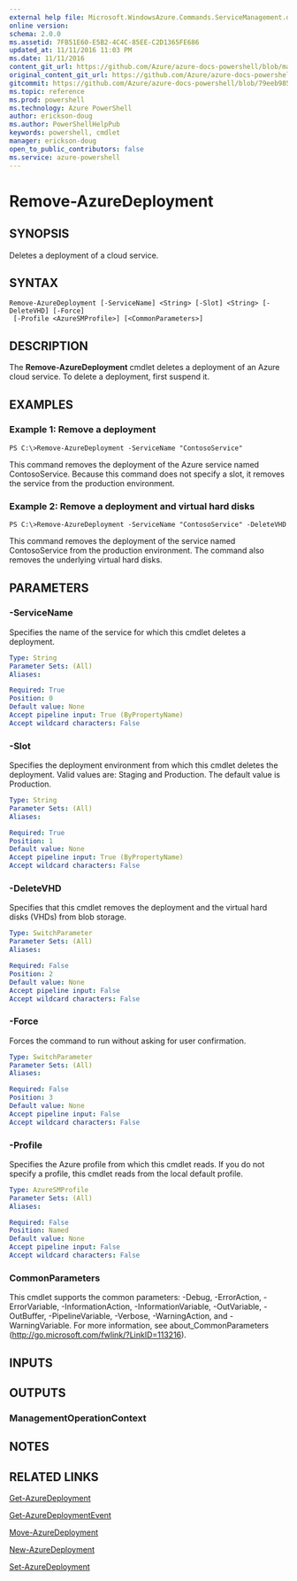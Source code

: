 ```yaml
---
external help file: Microsoft.WindowsAzure.Commands.ServiceManagement.dll-Help.xml
online version: 
schema: 2.0.0
ms.assetid: 7FB51E60-E5B2-4C4C-85EE-C2D1365FE686
updated_at: 11/11/2016 11:03 PM
ms.date: 11/11/2016
content_git_url: https://github.com/Azure/azure-docs-powershell/blob/master/azureps-cmdlets-docs/ServiceManagement/Azure.Service/v3.0.0/Remove-AzureDeployment.md
original_content_git_url: https://github.com/Azure/azure-docs-powershell/blob/master/azureps-cmdlets-docs/ServiceManagement/Azure.Service/v3.0.0/Remove-AzureDeployment.md
gitcommit: https://github.com/Azure/azure-docs-powershell/blob/79eeb985ea480979357fb4695832a0c3d29a48bf/azureps-cmdlets-docs/ServiceManagement/Azure.Service/v3.0.0/Remove-AzureDeployment.md
ms.topic: reference
ms.prod: powershell
ms.technology: Azure PowerShell
author: erickson-doug
ms.author: PowerShellHelpPub
keywords: powershell, cmdlet
manager: erickson-doug
open_to_public_contributors: false
ms.service: azure-powershell
---
```


# Remove-AzureDeployment

## SYNOPSIS
Deletes a deployment of a cloud service.

## SYNTAX

```
Remove-AzureDeployment [-ServiceName] <String> [-Slot] <String> [-DeleteVHD] [-Force]
 [-Profile <AzureSMProfile>] [<CommonParameters>]
```

## DESCRIPTION
The **Remove-AzureDeployment** cmdlet deletes a deployment of an Azure cloud service.
To delete a deployment, first suspend it.

## EXAMPLES

### Example 1: Remove a deployment
```
PS C:\>Remove-AzureDeployment -ServiceName "ContosoService"
```

This command removes the deployment of the Azure service named ContosoService.
Because this command does not specify a slot, it removes the service from the production environment.

### Example 2: Remove a deployment and virtual hard disks
```
PS C:\>Remove-AzureDeployment -ServiceName "ContosoService" -DeleteVHD
```

This command removes the deployment of the service named ContosoService from the production environment.
The command also removes the underlying virtual hard disks.

## PARAMETERS

### -ServiceName
Specifies the name of the service for which this cmdlet deletes a deployment.

```yaml
Type: String
Parameter Sets: (All)
Aliases: 

Required: True
Position: 0
Default value: None
Accept pipeline input: True (ByPropertyName)
Accept wildcard characters: False
```

### -Slot
Specifies the deployment environment from which this cmdlet deletes the deployment.
Valid values are: Staging and Production.
The default value is Production.

```yaml
Type: String
Parameter Sets: (All)
Aliases: 

Required: True
Position: 1
Default value: None
Accept pipeline input: True (ByPropertyName)
Accept wildcard characters: False
```

### -DeleteVHD
Specifies that this cmdlet removes the deployment and the virtual hard disks (VHDs) from blob storage.

```yaml
Type: SwitchParameter
Parameter Sets: (All)
Aliases: 

Required: False
Position: 2
Default value: None
Accept pipeline input: False
Accept wildcard characters: False
```

### -Force
Forces the command to run without asking for user confirmation.

```yaml
Type: SwitchParameter
Parameter Sets: (All)
Aliases: 

Required: False
Position: 3
Default value: None
Accept pipeline input: False
Accept wildcard characters: False
```

### -Profile
Specifies the Azure profile from which this cmdlet reads.
If you do not specify a profile, this cmdlet reads from the local default profile.

```yaml
Type: AzureSMProfile
Parameter Sets: (All)
Aliases: 

Required: False
Position: Named
Default value: None
Accept pipeline input: False
Accept wildcard characters: False
```

### CommonParameters
This cmdlet supports the common parameters: -Debug, -ErrorAction, -ErrorVariable, -InformationAction, -InformationVariable, -OutVariable, -OutBuffer, -PipelineVariable, -Verbose, -WarningAction, and -WarningVariable. For more information, see about_CommonParameters (http://go.microsoft.com/fwlink/?LinkID=113216).

## INPUTS

## OUTPUTS

### ManagementOperationContext

## NOTES

## RELATED LINKS

[Get-AzureDeployment](xref:ServiceManagement/Azure.Service/v3.0.0/Get-AzureDeployment.md)

[Get-AzureDeploymentEvent](xref:ServiceManagement/Azure.Service/v3.0.0/Get-AzureDeploymentEvent.md)

[Move-AzureDeployment](xref:ServiceManagement/Azure.Service/v3.0.0/Move-AzureDeployment.md)

[New-AzureDeployment](xref:ServiceManagement/Azure.Service/v3.0.0/New-AzureDeployment.md)

[Set-AzureDeployment](xref:ServiceManagement/Azure.Service/v3.0.0/Set-AzureDeployment.md)


